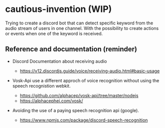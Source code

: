# cautious-invention (WIP)

Trying to create a discord bot that can detect specific keyword from the audio stream of users in one channel. With the possibility to create actions or events when one of the keyword is received.

## Reference and documentation (reminder)

- Discord Documentation about receiving audio

  - https://v12.discordjs.guide/voice/receiving-audio.html#basic-usage

- Vosk-Api use a different approch of voice recognition without using the speech recognistion webkit.
  - https://github.com/alphacep/vosk-api/tree/master/nodejs
  - https://alphacephei.com/vosk/

- Avoiding the use of a paying speech recognition api (google).
  - https://www.npmjs.com/package/discord-speech-recognition

